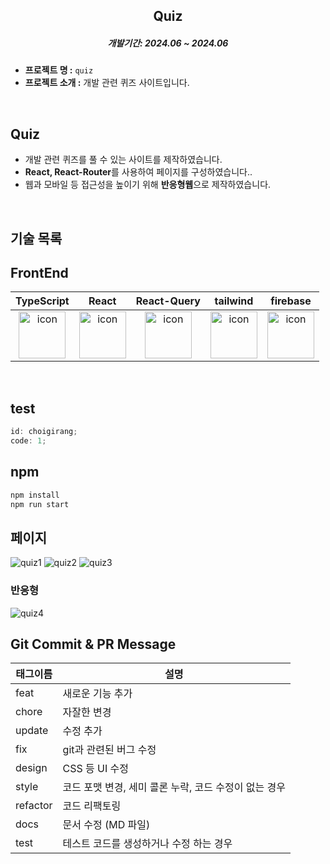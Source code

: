 ## <h2 align="center">Quiz</h2>

<h5 align="center">개발기간: 2024.06 ~ 2024.06</h5>

- **프로젝트 명 :** `quiz`
- **프로젝트 소개 :** 개발 관련 퀴즈 사이트입니다.

<br>

## Quiz

- 개발 관련 퀴즈를 풀 수 있는 사이트를 제작하였습니다.
- **React, React-Router**를 사용하여 페이지를 구성하였습니다..
- 웹과 모바일 등 접근성을 높이기 위해 **반응형웹**으로 제작하였습니다.

<br>

## 기술 목록

## FrontEnd

|                                                                                    TypeScript                                                                                     |                                                                                 React                                                                                 |                                                                                React-Query                                                                                 |                                                                                  tailwind                                                                                   |                                                                                 firebase                                                                                 |
| :-------------------------------------------------------------------------------------------------------------------------------------------------------------------------------: | :-------------------------------------------------------------------------------------------------------------------------------------------------------------------: | :------------------------------------------------------------------------------------------------------------------------------------------------------------------------: | :-------------------------------------------------------------------------------------------------------------------------------------------------------------------------: | :----------------------------------------------------------------------------------------------------------------------------------------------------------------------: |
| <div style="display: flex; align-items: flex-start; justify-content: center;"><img src="https://cdn.simpleicons.org/typescript/3178C6" alt="icon" width="75" height="75" /></div> | <div style="display: flex; align-items: flex-start; justify-content: center;"><img src="https://cdn.simpleicons.org/react" alt="icon" width="75" height="75" /></div> | <div style="display: flex; align-items: flex-start; justify-content: center;"><img src="https://cdn.simpleicons.org/reactquery" alt="icon" width="75" height="75" /></div> | <div style="display: flex; align-items: flex-start; justify-content: center;"><img src="https://cdn.simpleicons.org/tailwindcss" alt="icon" width="75" height="75" /></div> | <div style="display: flex; align-items: flex-start; justify-content: center;"><img src="https://cdn.simpleicons.org/firebase" alt="icon" width="75" height="75" /></div> |

<br />

## test

```js
id: choigirang;
code: 1;
```

## npm

```js
npm install
npm run start
```

## 페이지

![quiz1](https://github.com/choigirang/quiz/assets/118104644/95a5cb09-f995-4703-b64d-4d80224e4d16)
![quiz2](https://github.com/choigirang/quiz/assets/118104644/aff69d47-b8f0-4bca-b0b7-9c84afaef8bb)
![quiz3](https://github.com/choigirang/quiz/assets/118104644/0261589c-8301-4680-9cf3-ea74a012c59b)

### 반응형

![quiz4](https://github.com/choigirang/quiz/assets/118104644/6dd2c7dc-e517-49d9-9321-5d4c352043ba)

## Git Commit & PR Message

| 태그이름 | 설명                                                  |
| -------- | ----------------------------------------------------- |
| feat     | 새로운 기능 추가                                      |
| chore    | 자잘한 변경                                           |
| update   | 수정 추가                                             |
| fix      | git과 관련된 버그 수정                                |
| design   | CSS 등 UI 수정                                        |
| style    | 코드 포맷 변경, 세미 콜론 누락, 코드 수정이 없는 경우 |
| refactor | 코드 리팩토링                                         |
| docs     | 문서 수정 (MD 파일)                                   |
| test     | 테스트 코드를 생성하거나 수정 하는 경우               |
